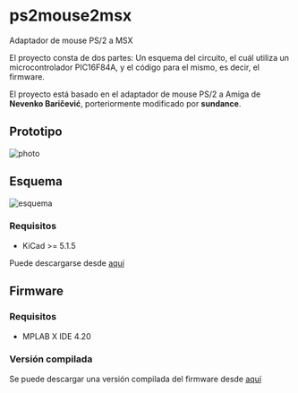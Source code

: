 # ps2mouse2msx

Adaptador de mouse PS/2 a MSX

El proyecto consta de dos partes: Un esquema del circuito, el cuál utiliza un microcontrolador PIC16F84A, y el código para el mismo, es decir, el firmware.

El proyecto está basado en el adaptador de mouse PS/2 a Amiga de **Nevenko Baričević**, porteriormente modificado por **sundance**.

## Prototipo

![photo](https://user-images.githubusercontent.com/75378876/179086170-0954179a-c54f-40e1-a3d7-e3ecbee422f7.jpg)

## Esquema

![esquema](https://user-images.githubusercontent.com/75378876/175794188-36a1ba7c-e46a-431f-8307-126c1a26419e.png)

### Requisitos

* KiCad >= 5.1.5

Puede descargarse desde [aquí](https://github.com/fcamussi/ps2mouse2msx/tree/main/schematic)

## Firmware

### Requisitos

* MPLAB X IDE 4.20

### Versión compilada

Se puede descargar una versión compilada del firmware desde [aquí](https://github.com/fcamussi/ps2mouse2msx/tree/main/firmware/build)
